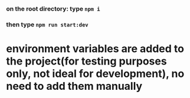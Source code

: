 ### on the root directory: type `npm i`

### then type `npm run start:dev`

# environment variables are added to the project(for testing purposes only, not ideal for development), no need to add them manually
